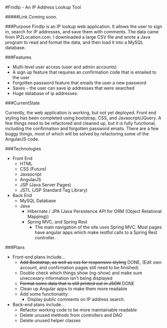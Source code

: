 #FindIp - An IP Address Lookup Tool

#####Link
Coming soon.

###Purpose
FindIp is an IP lookup web application.  It allows the user to sign in, search for IP addresses, and save them with comments.  The data came from IP2Location.com.  I downloaded a large CSV file and wrote a Java program to read and format the data, and then load it into a MySQL database.

###Features
* Multi-level user access (user and admin accounts)
* A sign up feature that requires an confirmation code that is emailed to the user
* Forgotten password feature that emails the user a new password
* Saves - the user can save ip addresses that were searched
* Huge database of ip addresses.

###CurrentState

Currently, the web application is working, but not yet deployed.  Front end styling has been completed using bootstrap, CSS, and Javascript/JQuery.  A few things need to be refactored and cleaned up, but it is fully functional, including the confirmation and forgotten password emails.  There are a few buggy things, most of which will be solved by refactoring some of the AngularJS code.

###Technologies
* Front End
  * HTML
  * CSS (Future)
  * Javascript
  * AngularJS
  * JSP (Java Server Pages)
  * JSTL (JSP Standard Tag Library)
* Back End
  * MySQL Database
  * Java
    * Hibernate / JPA (Java Persistence API for ORM (Object Relational Mapping))
    * Spring MVC, and Spring Rest
      * The main navigation of the site uses Spring MVC.  Most pages have angular apps which make restful calls to a Spring Rest controller.

###Plans
* Front-end plans include...
  * ~~Add Bootstrap, as well as css for responsive styling~~ DONE, (Edit own account, and confirmation pages still need to be finished)
  * Double check which things show (ng-show) and make sure uneccesary information isn't being displayed
  * ~~Format some data that is still printed out in JSON~~ DONE
  * Clean up Angular apps to make them more readable
  * Add some functionality:
    * Display public comments on IP address search.
* Back-end plans include...
  * Refactor working code to be more maintainable readable
  * Delete unused methods from controllers and DAO
  * Delete unused helper classes
